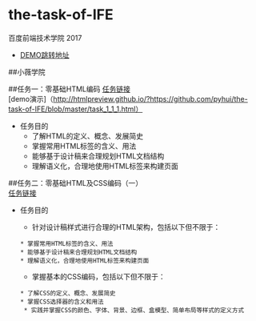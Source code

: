 # the-task-of-IFE
百度前端技术学院 2017
* [DEMO跳转地址](http://htmlpreview.github.io/)  

##小薇学院  

##任务一：零基础HTML编码
[任务链接](http://ife.baidu.com/course/detail/id/90)    
[demo演示]（http://htmlpreview.github.io/?https://github.com/pyhui/the-task-of-IFE/blob/master/task_1_1_1.html）
* 任务目的
  * 了解HTML的定义、概念、发展简史
  * 掌握常用HTML标签的含义、用法
  * 能够基于设计稿来合理规划HTML文档结构
  * 理解语义化，合理地使用HTML标签来构建页面  
  
##任务二：零基础HTML及CSS编码（一）  
[任务链接](http://ife.baidu.com/course/detail/id/92)  
* 任务目的  
  * 针对设计稿样式进行合理的HTML架构，包括以下但不限于： 
  
  ```
  * 掌握常用HTML标签的含义、用法  
  * 能够基于设计稿来合理规划HTML文档结构 
  * 理解语义化，合理地使用HTML标签来构建页面  
  ```  
  * 掌握基本的CSS编码，包括以下但不限于：  
   ```
   * 了解CSS的定义、概念、发展简史
   * 掌握CSS选择器的含义和用法
    * 实践并掌握CSS的颜色、字体、背景、边框、盒模型、简单布局等样式的定义方式
   ```
    
  
  
